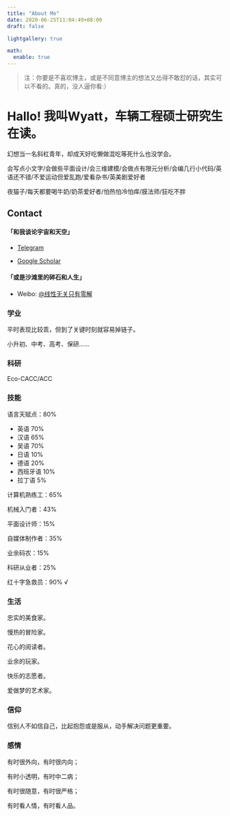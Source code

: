 ```yaml
---
title: "About Me"
date: 2020-06-25T11:04:49+08:00
draft: false

lightgallery: true

math:
  enable: true
---
```



> 注：你要是不喜欢博主，或是不同意博主的想法又怂得不敢怼的话，其实可以不看的。真的，没人逼你看:）

# **Hallo! 我叫Wyatt，车辆工程硕士研究生在读。**

幻想当一名斜杠青年，却成天好吃懒做混吃等死什么也没学会。

会写点小文字/会做些平面设计/会三维建模/会做点有限元分析/会编几行小代码/英语还不错/不爱运动但爱乱跑/爱看杂书/英美剧爱好者

夜猫子/每天都要喝牛奶/奶茶爱好者/怕热怕冷怕痒/膜法师/狂吃不胖

## Contact

#### 「和我谈论宇宙和天空」

- [Telegram](https://t.me/Loganchow)

- [Google Scholar](https://scholar.google.com/citations?user=2R1K2xEAAAAJ&hl=zh-CN)

#### 「或是沙滩里的碎石和人生」

- Weibo: [@线性无关只有零解](https://weibo.com/beststudent/)

### 学业

平时表现比较乖，但到了关键时刻就容易掉链子。

小升初、中考、高考、保研…… 

### 科研

Eco-CACC/ACC

### 技能

语言天赋点：80%

- 英语 70%
- 汉语 65%
- 吴语 70%
- 日语 10%
- 德语 20%
- 西班牙语 10%
- 拉丁语 5%

计算机熟练工：65%

机械入门者：43%

平面设计师：15%

自媒体制作者：35%

业余码农：15%

科研从业者：25%

红十字急救员：90% √

### 生活

忠实的美食家。

慢热的冒险家。

花心的阅读者。

业余的玩家。

快乐的志愿者。

爱做梦的艺术家。

### 信仰

信别人不如信自己，比起抱怨或是服从，动手解决问题更重要。

### 感情

有时很外向，有时很内向；

有时小透明，有时中二病；

有时很随意，有时很严格；

有时看人情，有时看人品。